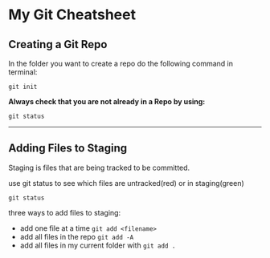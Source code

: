 # My Git Cheatsheet

## Creating a Git Repo

In the folder you want to create a repo do the following command in terminal:

```
git init
```

**Always check that you are not already in a Repo by using:**

```
git status
```

- - -

## Adding Files to Staging

Staging is files that are being tracked to be committed.

use git status to see which files are untracked(red) or in staging(green)
```
git status
```

three ways to add files to staging:

- add one file at a time `git add <filename>`
- add all files in the repo `git add -A`
- add all files in my current folder with `git add .`